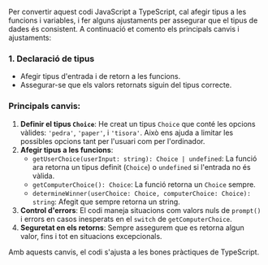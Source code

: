Per convertir aquest codi JavaScript a TypeScript, cal afegir tipus a les funcions i variables, i fer alguns ajustaments per assegurar que el tipus de dades és consistent. A continuació et comento els principals canvis i ajustaments:

### 1. **Declaració de tipus**
   - Afegir tipus d'entrada i de retorn a les funcions.
   - Assegurar-se que els valors retornats siguin del tipus correcte.

### Principals canvis:
1. **Definir el tipus `Choice`**: He creat un tipus `Choice` que conté les opcions vàlides: `'pedra'`, `'paper'`, i `'tisora'`. Això ens ajuda a limitar les possibles opcions tant per l'usuari com per l'ordinador.
2. **Afegir tipus a les funcions**: 
   - `getUserChoice(userInput: string): Choice | undefined`: La funció ara retorna un tipus definit (`Choice`) o `undefined` si l'entrada no és vàlida.
   - `getComputerChoice(): Choice`: La funció retorna un `Choice` sempre.
   - `determineWinner(userChoice: Choice, computerChoice: Choice): string`: Afegit que sempre retorna un string.
3. **Control d'errors**: El codi maneja situacions com valors nuls de `prompt()` i errors en casos inesperats en el `switch` de `getComputerChoice`.
4. **Seguretat en els retorns**: Sempre assegurem que es retorna algun valor, fins i tot en situacions excepcionals.

Amb aquests canvis, el codi s'ajusta a les bones pràctiques de TypeScript.